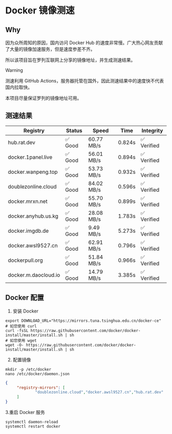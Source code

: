 # Docker 镜像测速

## Why

因为众所周知的原因，国内访问 Docker Hub 的速度非常慢。广大热心网友贡献了大量的镜像加速服务，但是速度参差不齐。


所以该项目旨在罗列互联网上分享的镜像地址，并生成测速结果。

> [!WARNING]
> 测速利用 GitHub Actions，服务器托管在国外，因此测速结果中的速度快不代表国内拉取快。
>

本项目尽量保证罗列的镜像地址可用。

## 测速结果

| Registry | Status | Speed | Time | Integrity |
|----------|--------|-------|------|-----------|
| hub.rat.dev | ✅ Good | 60.77 MB/s | 0.824s | ✅ Verified |
| docker.1panel.live | ✅ Good | 56.01 MB/s | 0.894s | ✅ Verified |
| docker.wanpeng.top | ✅ Good | 53.73 MB/s | 0.932s | ✅ Verified |
| doublezonline.cloud | ✅ Good | 84.02 MB/s | 0.596s | ✅ Verified |
| docker.mrxn.net | ✅ Good | 55.70 MB/s | 0.899s | ✅ Verified |
| docker.anyhub.us.kg | ✅ Good | 28.08 MB/s | 1.783s | ✅ Verified |
| docker.imgdb.de | ✅ Good | 9.49 MB/s | 5.273s | ✅ Verified |
| docker.awsl9527.cn | ✅ Good | 62.91 MB/s | 0.796s | ✅ Verified |
| dockerpull.org | ✅ Good | 51.84 MB/s | 0.966s | ✅ Verified |
| docker.m.daocloud.io | ✅ Good | 14.79 MB/s | 3.385s | ✅ Verified |

## Docker 配置

1. 安装 Docker
```shell
export DOWNLOAD_URL="https://mirrors.tuna.tsinghua.edu.cn/docker-ce"
# 如您使用 curl
curl -fsSL https://raw.githubusercontent.com/docker/docker-install/master/install.sh | sh
# 如您使用 wget
wget -O- https://raw.githubusercontent.com/docker/docker-install/master/install.sh | sh
```

2. 配置镜像

```shell
mkdir -p /etc/docker
nano /etc/docker/daemon.json
```

```json
{
     "registry-mirrors": [
             "doublezonline.cloud","docker.awsl9527.cn","hub.rat.dev"
     ]
}
```

 3.重启 Docker 服务
```shell
systemctl daemon-reload
systemctl restart docker
```
